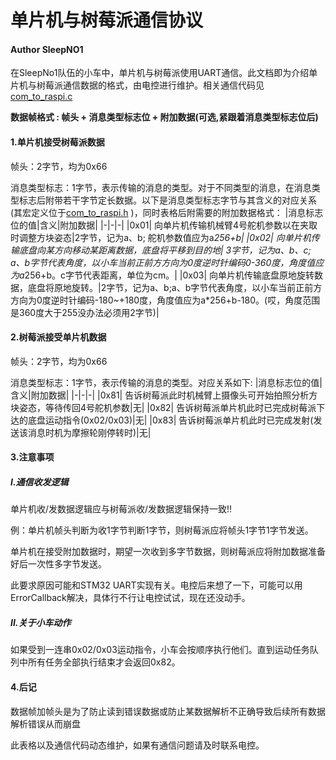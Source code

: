 # 单片机与树莓派通信协议
#### Author SleepNO1
在SleepNo1队伍的小车中，单片机与树莓派使用UART通信。此文档即为介绍单片机与树莓派通信数据的格式，由电控进行维护。相关通信代码见[com_to_raspi.c](SleepNo1/User/com_to_raspi.c)

**数据帧格式 : 帧头 + 消息类型标志位 + 附加数据(可选,紧跟着消息类型标志位后)**
#### 1.单片机接受树莓派数据
帧头：2字节，均为0x66

消息类型标志：1字节，表示传输的消息的类型。对于不同类型的消息，在消息类型标志后附带若干字节定长数据。以下是消息类型标志字节与其含义的对应关系(其宏定义位于[com_to_raspi.h](SleepNo1/User/com_to_raspi.h)
)，同时表格后附需要的附加数据格式：
|消息标志位的值|含义|附加数据|
|-|-|-|
|0x01| 向单片机传输机械臂4号舵机参数以在夹取时调整方块姿态|2字节，记为a、b; 舵机参数值应为a*256+b|
|0x02| 向单片机传输底盘向某方向移动某距离数据，底盘将平移到目的地| 3字节，记为a、b、c; a、b字节代表角度，以小车当前正前方方向为0度逆时针编码0-360度，角度值应为a*256+b。c字节代表距离，单位为cm。|
|0x03| 向单片机传输底盘原地旋转数据，底盘将原地旋转。|2字节，记为a、b;a、b字节代表角度，以小车当前正前方方向为0度逆时针编码-180~+180度，角度值应为a*256+b-180。(哎，角度范围是360度大于255没办法必须用2字节)|

#### 2.树莓派接受单片机数据
帧头：2字节，均为0x66

消息类型标志：1字节，表示传输的消息的类型。对应关系如下:
|消息标志位的值|含义|附加数据|
|-|-|-|
|0x81| 告诉树莓派此时机械臂上摄像头可开始拍照分析方块姿态，等待传回4号舵机参数|无|
|0x82| 告诉树莓派单片机此时已完成树莓派下达的底盘运动指令(0x02/0x03)|无|
|0x83| 告诉树莓派单片机此时已完成发射(发送该消息时机为摩擦轮刚停转时)|无|

#### 3.注意事项
##### I.通信收发逻辑
单片机收/发数据逻辑应与树莓派收/发数据逻辑保持一致!!

例：单片机帧头判断为收1字节判断1字节，则树莓派应将帧头1字节1字节发送。

单片机在接受附加数据时，期望一次收到多字节数据，则树莓派应将附加数据准备好后一次性多字节发送。

此要求原因可能和STM32 UART实现有关。电控后来想了一下，可能可以用ErrorCallback解决，具体行不行让电控试试，现在还没动手。
##### II.关于小车动作
如果受到一连串0x02/0x03运动指令，小车会按顺序执行他们。直到运动任务队列中所有任务全部执行结束才会返回0x82。

#### 4.后记
数据帧加帧头是为了防止读到错误数据或防止某数据解析不正确导致后续所有数据解析错误从而崩盘

此表格以及通信代码动态维护，如果有通信问题请及时联系电控。
